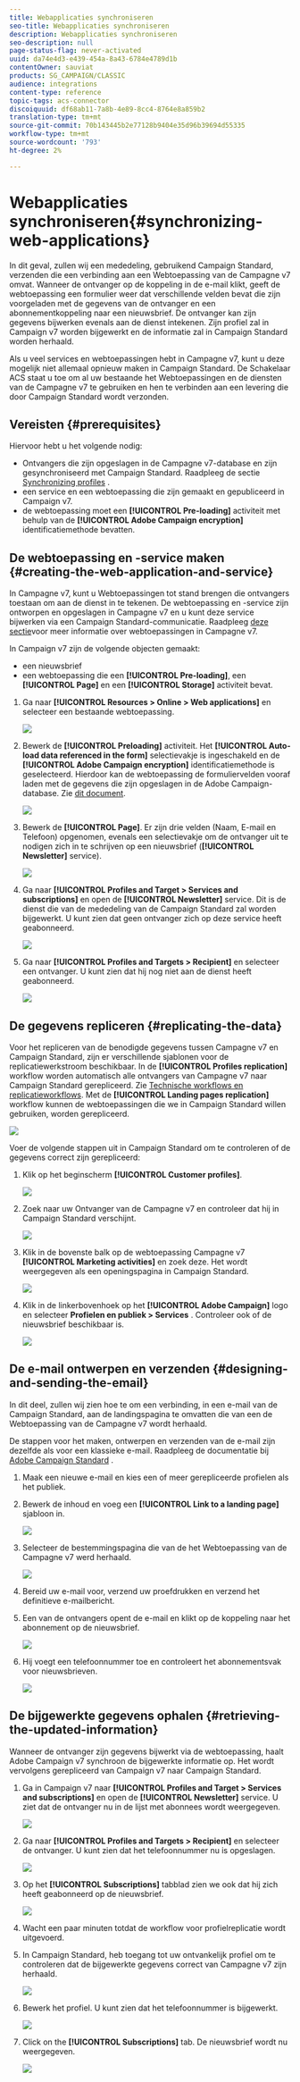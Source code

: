 ```yaml
---
title: Webapplicaties synchroniseren
seo-title: Webapplicaties synchroniseren
description: Webapplicaties synchroniseren
seo-description: null
page-status-flag: never-activated
uuid: da74e4d3-e439-454a-8a43-6784e4789d1b
contentOwner: sauviat
products: SG_CAMPAIGN/CLASSIC
audience: integrations
content-type: reference
topic-tags: acs-connector
discoiquuid: df68ab11-7a8b-4e89-8cc4-8764e8a859b2
translation-type: tm+mt
source-git-commit: 70b143445b2e77128b9404e35d96b39694d55335
workflow-type: tm+mt
source-wordcount: '793'
ht-degree: 2%

---
```



# Webapplicaties synchroniseren{#synchronizing-web-applications}

In dit geval, zullen wij een mededeling, gebruikend Campaign Standard, verzenden die een verbinding aan een Webtoepassing van de Campagne v7 omvat. Wanneer de ontvanger op de koppeling in de e-mail klikt, geeft de webtoepassing een formulier weer dat verschillende velden bevat die zijn voorgeladen met de gegevens van de ontvanger en een abonnementkoppeling naar een nieuwsbrief. De ontvanger kan zijn gegevens bijwerken evenals aan de dienst intekenen. Zijn profiel zal in Campaign v7 worden bijgewerkt en de informatie zal in Campaign Standard worden herhaald.

Als u veel services en webtoepassingen hebt in Campagne v7, kunt u deze mogelijk niet allemaal opnieuw maken in Campaign Standard. De Schakelaar ACS staat u toe om al uw bestaande het Webtoepassingen en de diensten van de Campagne v7 te gebruiken en hen te verbinden aan een levering die door Campaign Standard wordt verzonden.

## Vereisten {#prerequisites}

Hiervoor hebt u het volgende nodig:

* Ontvangers die zijn opgeslagen in de Campagne v7-database en zijn gesynchroniseerd met Campaign Standard. Raadpleeg de sectie [Synchronizing profiles](../../integrations/using/synchronizing-profiles.md) .
* een service en een webtoepassing die zijn gemaakt en gepubliceerd in Campaign v7.
* de webtoepassing moet een **[!UICONTROL Pre-loading]** activiteit met behulp van de **[!UICONTROL Adobe Campaign encryption]** identificatiemethode bevatten.

## De webtoepassing en -service maken {#creating-the-web-application-and-service}

In Campagne v7, kunt u Webtoepassingen tot stand brengen die ontvangers toestaan om aan de dienst in te tekenen. De webtoepassing en -service zijn ontworpen en opgeslagen in Campagne v7 en u kunt deze service bijwerken via een Campaign Standard-communicatie. Raadpleeg [deze sectie](../../web/using/adding-fields-to-a-web-form.md#subscription-checkboxes)voor meer informatie over webtoepassingen in Campagne v7.

In Campaign v7 zijn de volgende objecten gemaakt:

* een nieuwsbrief
* een webtoepassing die een **[!UICONTROL Pre-loading]**, een **[!UICONTROL Page]** en een **[!UICONTROL Storage]** activiteit bevat.

1. Ga naar **[!UICONTROL Resources > Online > Web applications]** en selecteer een bestaande webtoepassing.

   ![](assets/acs_connect_lp_2.png)

1. Bewerk de **[!UICONTROL Preloading]** activiteit. Het **[!UICONTROL Auto-load data referenced in the form]** selectievakje is ingeschakeld en de **[!UICONTROL Adobe Campaign encryption]** identificatiemethode is geselecteerd. Hierdoor kan de webtoepassing de formuliervelden vooraf laden met de gegevens die zijn opgeslagen in de Adobe Campaign-database. Zie [dit document](../../web/using/publishing-a-web-form.md#pre-loading-the-form-data).

   ![](assets/acs_connect_lp_4.png)

1. Bewerk de **[!UICONTROL Page]**. Er zijn drie velden (Naam, E-mail en Telefoon) opgenomen, evenals een selectievakje om de ontvanger uit te nodigen zich in te schrijven op een nieuwsbrief (**[!UICONTROL Newsletter]** service).

   ![](assets/acs_connect_lp_3.png)

1. Ga naar **[!UICONTROL Profiles and Target > Services and subscriptions]** en open de **[!UICONTROL Newsletter]** service. Dit is de dienst die van de mededeling van de Campaign Standard zal worden bijgewerkt. U kunt zien dat geen ontvanger zich op deze service heeft geabonneerd.

   ![](assets/acs_connect_lp_5.png)

1. Ga naar **[!UICONTROL Profiles and Targets > Recipient]** en selecteer een ontvanger. U kunt zien dat hij nog niet aan de dienst heeft geabonneerd.

   ![](assets/acs_connect_lp_6.png)

## De gegevens repliceren {#replicating-the-data}

Voor het repliceren van de benodigde gegevens tussen Campagne v7 en Campaign Standard, zijn er verschillende sjablonen voor de replicatiewerkstroom beschikbaar. In de **[!UICONTROL Profiles replication]** workflow worden automatisch alle ontvangers van Campagne v7 naar Campaign Standard gerepliceerd. Zie [Technische workflows en replicatieworkflows](../../integrations/using/acs-connector-principles-and-data-cycle.md#technical-and-replication-workflows). Met de **[!UICONTROL Landing pages replication]** workflow kunnen de webtoepassingen die we in Campaign Standard willen gebruiken, worden gerepliceerd.

![](assets/acs_connect_lp_1.png)

Voer de volgende stappen uit in Campaign Standard om te controleren of de gegevens correct zijn gerepliceerd:

1. Klik op het beginscherm **[!UICONTROL Customer profiles]**.

   ![](assets/acs_connect_lp_7.png)

1. Zoek naar uw Ontvanger van de Campagne v7 en controleer dat hij in Campaign Standard verschijnt.

   ![](assets/acs_connect_lp_8.png)

1. Klik in de bovenste balk op de webtoepassing Campagne v7 **[!UICONTROL Marketing activities]** en zoek deze. Het wordt weergegeven als een openingspagina in Campaign Standard.

   ![](assets/acs_connect_lp_9.png)

1. Klik in de linkerbovenhoek op het **[!UICONTROL Adobe Campaign]** logo en selecteer **Profielen en publiek > Services** . Controleer ook of de nieuwsbrief beschikbaar is.

   ![](assets/acs_connect_lp_10.png)

## De e-mail ontwerpen en verzenden {#designing-and-sending-the-email}

In dit deel, zullen wij zien hoe te om een verbinding, in een e-mail van de Campaign Standard, aan de landingspagina te omvatten die van een de Webtoepassing van de Campagne v7 wordt herhaald.

De stappen voor het maken, ontwerpen en verzenden van de e-mail zijn dezelfde als voor een klassieke e-mail. Raadpleeg de documentatie bij [Adobe Campaign Standard](https://helpx.adobe.com/nl/support/campaign/standard.html) .

1. Maak een nieuwe e-mail en kies een of meer gerepliceerde profielen als het publiek.
1. Bewerk de inhoud en voeg een **[!UICONTROL Link to a landing page]** sjabloon in.

   ![](assets/acs_connect_lp_12.png)

1. Selecteer de bestemmingspagina die van de het Webtoepassing van de Campagne v7 werd herhaald.

   ![](assets/acs_connect_lp_13.png)

1. Bereid uw e-mail voor, verzend uw proefdrukken en verzend het definitieve e-mailbericht.
1. Een van de ontvangers opent de e-mail en klikt op de koppeling naar het abonnement op de nieuwsbrief.

   ![](assets/acs_connect_lp_14.png)

1. Hij voegt een telefoonnummer toe en controleert het abonnementsvak voor nieuwsbrieven.

   ![](assets/acs_connect_lp_15.png)

## De bijgewerkte gegevens ophalen {#retrieving-the-updated-information}

Wanneer de ontvanger zijn gegevens bijwerkt via de webtoepassing, haalt Adobe Campaign v7 synchroon de bijgewerkte informatie op. Het wordt vervolgens gerepliceerd van Campaign v7 naar Campaign Standard.

1. Ga in Campaign v7 naar **[!UICONTROL Profiles and Target > Services and subscriptions]** en open de **[!UICONTROL Newsletter]** service. U ziet dat de ontvanger nu in de lijst met abonnees wordt weergegeven.

   ![](assets/acs_connect_lp_16.png)

1. Ga naar **[!UICONTROL Profiles and Targets > Recipient]** en selecteer de ontvanger. U kunt zien dat het telefoonnummer nu is opgeslagen.

   ![](assets/acs_connect_lp_17.png)

1. Op het **[!UICONTROL Subscriptions]** tabblad zien we ook dat hij zich heeft geabonneerd op de nieuwsbrief.

   ![](assets/acs_connect_lp_18.png)

1. Wacht een paar minuten totdat de workflow voor profielreplicatie wordt uitgevoerd.
1. In Campaign Standard, heb toegang tot uw ontvankelijk profiel om te controleren dat de bijgewerkte gegevens correct van Campagne v7 zijn herhaald.

   ![](assets/acs_connect_lp_19.png)

1. Bewerk het profiel. U kunt zien dat het telefoonnummer is bijgewerkt.

   ![](assets/acs_connect_lp_20.png)

1. Click on the **[!UICONTROL Subscriptions]** tab. De nieuwsbrief wordt nu weergegeven.

   ![](assets/acs_connect_lp_21.png)

